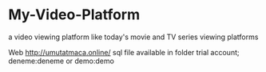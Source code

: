 # My-Video-Platform
a video viewing platform like today's movie and TV series viewing platforms

Web http://umutatmaca.online/
sql file available in folder
trial account;
  deneme:deneme or demo:demo
